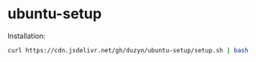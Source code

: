# ubuntu-setup

Installation: 

```bash
curl https://cdn.jsdelivr.net/gh/duzyn/ubuntu-setup/setup.sh | bash
```
